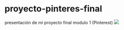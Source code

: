# proyecto-pinteres-final
presentación de mi proyecto final modulo 1 (Pinterest)
<img><a href="https://files.fm/f/99z74v4rf"><img src="https://files.fm/thumb_show.php?i=99z74v4rf"></a><img>
